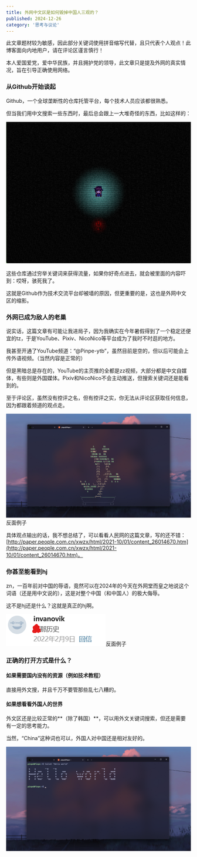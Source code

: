 ```yaml
---
title: 外网中文区是如何毁掉中国人三观的？
published: 2024-12-26
category: '思考与议论'
---
```


此文章题材较为敏感，因此部分关键词使用拼音缩写代替，且只代表个人观点！此博客面向内地用户，请在评论区谨言慎行！

本人爱国爱党，爱中华民族，并且拥护党的领导，此文章只是提及外网的真实情况，旨在引导正确使用网络。

### 从Github开始谈起

Github，一个全球垄断性的仓库托管平台，每个技术人员应该都很熟悉。

但当我们用中文搜索一些东西时，最后总会跟上一大堆奇怪的东西，比如这样的：

![](images/image-11.png)

这些仓库通过穷举关键词来获得流量，如果你好奇点进去，就会被里面的内容吓到：哎呀，骇死我了。

这就是Github作为技术交流平台却被墙的原因，但更重要的是，这也是外网中文区的缩影。

### 外网已成为敌人的老巢

说实话，这篇文章有可能让我进局子，因为我确实在今年暑假得到了一个稳定还便宜的tz，于是YouTube、Pixiv、NicoNico等平台成为了我时不时逛的地方。

我甚至开通了YouTube频道：“@Pinpe-ytb”，虽然目前是空的，但以后可能会上传外语视频。（当然内容是正常的）

但是黑暗总是存在的，YouTube的主页推的全都是zz视频，大部分都是中文自媒体，有些则是外国媒体。Pixiv和NicoNico不会主动推送，但搜索关键词还是能看到的。

至于评论区，虽然没有控评之名，但有控评之实，你无法从评论区获取任何信息，因为都跟着频道的观点走。

![](images/image-12.png)反面例子

具体观点输出的话，我不想总结了，可以看看人民网的这篇文章，写的还不错：[http://paper.people.com.cn/xwzx/html/2021-10/01/content_26014670.htm](http://paper.people.com.cn/xwzx/html/2021-10/01/content_26014670.htm)。

### 你甚至能看到hj

zn，一百年前对中国的辱语，竟然可以在2024年的今天在外网堂而皇之地说这个词语（还是用中文说的），这是对整个中国（和中国人）的极大侮辱。

这不是hj还是什么？这就是真正的hj啊。

![](images/屏幕截图-2024-12-26-233731.png)反面例子

### 正确的打开方式是什么？

#### 如果需要国内没有的资源（例如技术教程）

直接用外文搜，并且千万不要管那些乱七八糟的。

#### 如果想看看外国人的世界

外文区还是比较正常的**（除了韩国）**，可以用外文关键词搜索，但还是需要有一定的思考能力。

当然，“China”这种词也可以，外国人对中国还是相对友好的。

![](images/image-13.png)